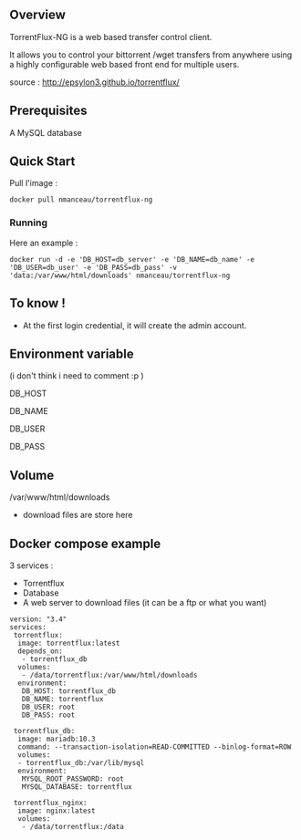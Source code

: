 ## Overview

TorrentFlux-NG is a web based transfer control client.

It allows you to control your bittorrent /wget transfers from anywhere using a highly configurable web based front end for multiple users.


source : http://epsylon3.github.io/torrentflux/

## Prerequisites
A MySQL database

## Quick Start
Pull l'image :
```
docker pull nmanceau/torrentflux-ng
```

### Running
Here an example :
```
docker run -d -e 'DB_HOST=db_server' -e 'DB_NAME=db_name' -e 'DB_USER=db_user' -e 'DB_PASS=db_pass' -v 'data:/var/www/html/downloads' nmanceau/torrentflux-ng
```

## To know !
* At the first login credential, it will create the admin account.

## Environment variable
(i don't think i need to comment :p )

DB_HOST

DB_NAME

DB_USER

DB_PASS

## Volume
/var/www/html/downloads
* download files are store here


## Docker compose example
3 services :
* Torrentflux
* Database
* A web server to download files (it can be a ftp or what you want)
```
version: "3.4"
services:
 torrentflux:
  image: torrentflux:latest
  depends_on:
   - torrentflux_db
  volumes:
   - /data/torrentflux:/var/www/html/downloads
  environment:
   DB_HOST: torrentflux_db
   DB_NAME: torrentflux
   DB_USER: root
   DB_PASS: root

 torrentflux_db:
  image: mariadb:10.3
  command: --transaction-isolation=READ-COMMITTED --binlog-format=ROW
  volumes:
  - torrentflux_db:/var/lib/mysql
  environment:
   MYSQL_ROOT_PASSWORD: root
   MYSQL_DATABASE: torrentflux

 torrentflux_nginx:
  image: nginx:latest
  volumes:
   - /data/torrentflux:/data
```

